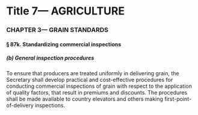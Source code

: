 
# Title 7— AGRICULTURE
### CHAPTER 3— GRAIN STANDARDS
#### § 87k. Standardizing commercial inspections
##### (b) General inspection procedures

To ensure that producers are treated uniformly in delivering grain, the Secretary shall develop practical and cost-effective procedures for conducting commercial inspections of grain with respect to the application of quality factors, that result in premiums and discounts. The procedures shall be made available to country elevators and others making first-point-of-delivery inspections.
